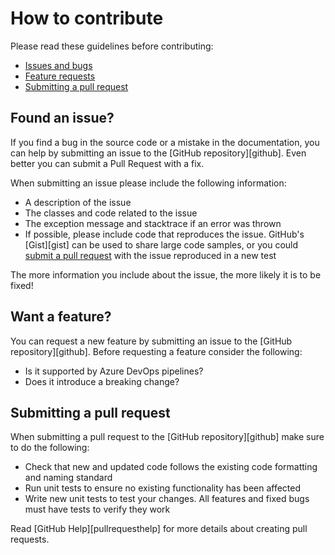 # How to contribute

Please read these guidelines before contributing:

 - [Issues and bugs](#issue)
 - [Feature requests](#feature)
 - [Submitting a pull request](#pullrequest)

## <a name="issue"></a> Found an issue?

If you find a bug in the source code or a mistake in the documentation, you can help by submitting an issue to the [GitHub repository][github]. Even better you can submit a Pull Request with a fix.

When submitting an issue please include the following information:

- A description of the issue
- The classes and code related to the issue
- The exception message and stacktrace if an error was thrown
- If possible, please include code that reproduces the issue. GitHub's
[Gist][gist] can be used to share large code samples, or you could [submit a pull request](#pullrequest) with the issue reproduced in a new test

The more information you include about the issue, the more likely it is to be fixed!


## <a name="feature"></a> Want a feature?

You can request a new feature by submitting an issue to the [GitHub repository][github]. Before requesting a feature consider the following:

- Is it supported by Azure DevOps pipelines?
- Does it introduce a breaking change?


## <a name="pullrequest"></a> Submitting a pull request

When submitting a pull request to the [GitHub repository][github] make sure to do the following:

- Check that new and updated code follows the existing code formatting and naming standard
- Run unit tests to ensure no existing functionality has been affected
- Write new unit tests to test your changes. All features and fixed bugs must have tests to verify they work

Read [GitHub Help][pullrequesthelp] for more details about creating pull requests.